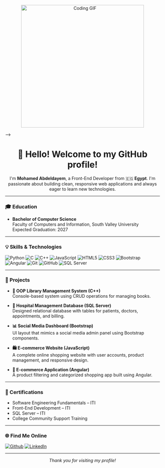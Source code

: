 <p align="center">
   <img src="https://media1.tenor.com/m/2uyENRmiUt0AAAAd/coding.gif" width="400" alt="Coding GIF" />
</p> -->



<h1 align="center">👋 Hello! Welcome to my GitHub profile!</h1>

<p align="center">
I'm <b>Mohamed Abdeldayem</b>, a Front-End Developer from 🇪🇬 <b>Egypt</b>. I'm passionate about building clean, responsive web applications and always eager to learn new technologies.
</p>

---

### 🎓 Education
- **Bachelor of Computer Science**  
  Faculty of Computers and Information, South Valley University  
  Expected Graduation: 2027  

---

### 💡 Skills & Technologies

<p>
  <img alt="Python" src="https://img.shields.io/badge/-Python-3776AB?style=flat-square&logo=python&logoColor=white" />
  <img alt="C" src="https://img.shields.io/badge/-C-00599C?style=flat-square&logo=c&logoColor=white" />
  <img alt="C++" src="https://img.shields.io/badge/-C++-00599C?style=flat-square&logo=c%2B%2B&logoColor=white" />
  <img alt="JavaScript" src="https://img.shields.io/badge/-JavaScript-F7DF1E?style=flat-square&logo=javascript&logoColor=black" />
  <img alt="HTML5" src="https://img.shields.io/badge/-HTML5-E34F26?style=flat-square&logo=html5&logoColor=white" />
  <img alt="CSS3" src="https://img.shields.io/badge/-CSS3-1572B6?style=flat-square&logo=css3&logoColor=white" />
  <img alt="Bootstrap" src="https://img.shields.io/badge/-Bootstrap-563D7C?style=flat-square&logo=bootstrap&logoColor=white" />
  <img alt="Angular" src="https://img.shields.io/badge/-Angular-DD0031?style=flat-square&logo=angular&logoColor=white" />
  <img alt="Git" src="https://img.shields.io/badge/-Git-F05032?style=flat-square&logo=git&logoColor=white" />
  <img alt="GitHub" src="https://img.shields.io/badge/-GitHub-181717?style=flat-square&logo=github&logoColor=white" />
  <img alt="SQL Server" src="https://img.shields.io/badge/-SQL%20Server-CC2927?style=flat-square&logo=microsoft-sql-server&logoColor=white" />
</p>

---

### 🧠 Projects

- **📘 OOP Library Management System (C++)**  
  Console-based system using CRUD operations for managing books.
  
- **🏥 Hospital Management Database (SQL Server)**  
  Designed relational database with tables for patients, doctors, appointments, and billing.

- **📊 Social Media Dashboard (Bootstrap)**  
  UI layout that mimics a social media admin panel using Bootstrap components.

- **🛍️ E-commerce Website (JavaScript)**  
  A complete online shopping website with user accounts, product management, and responsive design.

- **🛒 E-commerce Application (Angular)**  
  A product filtering and categorized shopping app built using Angular.

---

### 📜 Certifications

- Software Engineering Fundamentals – ITI  
- Front-End Development – ITI  
- SQL Server – ITI  
- College Community Support Training  

---

### 🌐 Find Me Online

<p>
  <a href="https://github.com/mohamed1-abdeldayem" target="_blank"><img alt="Github" src="https://img.shields.io/badge/GitHub-%2312100E.svg?&style=for-the-badge&logo=Github&logoColor=white" /></a>
  <a href="https://www.linkedin.com/in/mohamed-abdeldayem-b519a9294/" target="_blank"><img alt="LinkedIn" src="https://img.shields.io/badge/linkedin-%230077B5.svg?&style=for-the-badge&logo=linkedin&logoColor=white" /></a>
</p>

---

<p align="center"><i>Thank you for visiting my profile!</i></p>
